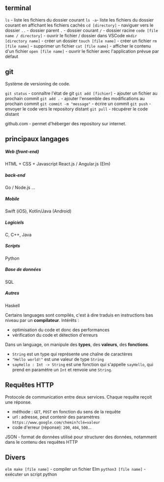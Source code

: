 ## terminal

`ls` -  liste les fichiers du dossier courant
`ls -a`- liste les fichiers du dossier courant en affichant les fichiers cachés
`cd [directory]` - naviguer vers le dossier
`..` - dossier parent
`.` - dossier courant
`/` - dossier racine
`code [file name / directory]` - ouvrir le fichier / dossier dans VSCode
`mkdir [directory name]` - créer un dossier
`touch [file name]` - créer un fichier
`rm [file name]` - supprimer un fichier
`cat [file name]` - afficher le contenu d'un fichier
`open [file name]` - ouvrir le fichier avec l'application prévue par défaut
 
## git

Système de versioning de code.

`git status` - connaître l'état de git
`git add [fichier]` - ajouter un fichier au prochain commit
`git add .` - ajouter l'ensemble des modifications au prochain commit
`git commit -m "message"` - écrire un commit
`git push` - envoyer le code vers le repository distant
`git pull` - récupérer le code distant

github.com - permet d'héberger des repository sur internet.

## principaux langages

##### Web (front-end)
HTML + CSS + Javascript
React.js / Angular.js
(Elm)

##### back-end
Go / Node.js ...

##### Mobile
Swift (iOS), Kotlin/Java (Android)

##### Logiciels
C, C++, Java

##### Scripts
Python

##### Base de données
SQL

##### Autres
Haskell

Certains languages sont compilés, c'est à dire traduis en instructions bas niveau par un **compilateur**. Intérêts :
- optimisation du code et donc des performances
- vérification du code et détection d'erreurs

Dans un language, on manipule des **types**, des **valeurs**, des **fonctions**.
- `String` est un type qui représente une chaîne de caractères
- `"Hello world!"` est une valeur de type `String`
- `sayHello : Int -> String` est une fonction qui s'appelle `sayHello`, qui prend en paramètre un `Int` et renvoie une `String`.
## Requêtes HTTP

Protocole de communication entre deux services. Chaque requête reçoit une réponse.

- méthode : `GET`, `POST` en fonction du sens de la requête
- url : adresse, peut contenir des paramètres `https://www.google.com/chemin?clé=valeur`
- code d'erreur (réponse): `200`, `404`, `500`...

JSON - format de données utilisé pour structurer des données, notamment dans le contenu des requêtes HTTP

## Divers

`elm make [file name]` - compiler un fichier Elm
`python3 [file name]` - exécuter un script python